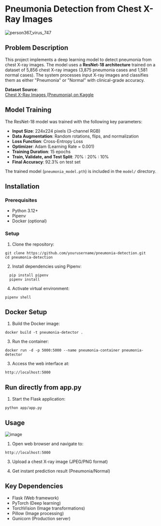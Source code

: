 # Pneumonia Detection from Chest X-Ray Images

![person367_virus_747](https://github.com/user-attachments/assets/1b760016-e27f-4a2d-960f-f6e693a79408)

## Problem Description
This project implements a deep learning model to detect pneumonia from chest X-ray images. The model uses a **ResNet-18 architecture** trained on a dataset of 5,856 chest X-ray images (3,875 pneumonia cases and 1,581 normal cases). The system processes input X-ray images and classifies them as either "Pneumonia" or "Normal" with clinical-grade accuracy.

**Dataset Source**:  
[Chest X-Ray Images (Pneumonia) on Kaggle](https://www.kaggle.com/datasets/paultimothymooney/chest-xray-pneumonia)

## Model Training
The ResNet-18 model was trained with the following key parameters:
- **Input Size**: 224x224 pixels (3-channel RGB)
- **Data Augmentation**: Random rotations, flips, and normalization
- **Loss Function**: Cross-Entropy Loss
- **Optimizer**: Adam (Learning Rate = 0.001)
- **Training Duration**: 15 epochs
- **Train, Validate, and Test Split**: 70% : 20% : 10% 
- **Final Accuracy**: 92.3% on test set

The trained model (`pneumonia_model.pth`) is included in the `model/` directory.

## Installation

### Prerequisites
- Python 3.12+
- Pipenv
- Docker (optional)

### Setup
1. Clone the repository:
```
git clone https://github.com/yourusername/pneumonia-detection.git 
cd pneumonia-detection
```

2. Install dependencies using Pipenv:
```
  pip install pipenv 
  pipenv install
```

4. Activate virtual environment:
```
pipenv shell
```

## Docker Setup
1. Build the Docker image:
 ```
 docker build -t pneumonia-detector .
 ```
   
3. Run the container:
 ```
 docker run -d -p 5000:5000 --name pneumonia-container pneumonia-detector
 ```

3. Access the web interface at:  
```
http://localhost:5000
```

## Run directly from app.py
1. Start the Flask application:
```
python app/app.py
```

## Usage
![image](https://github.com/user-attachments/assets/857ad110-9b63-4cec-b589-c68c0425c252)
1. Open web browser and navigate to:
```
http://localhost:5000
```

3. Upload a chest X-ray image (JPEG/PNG format)

4. Get instant prediction result (Pneumonia/Normal)

## Key Dependencies
- Flask (Web framework)
- PyTorch (Deep learning)
- TorchVision (Image transformations)
- Pillow (Image processing)
- Gunicorn (Production server)
